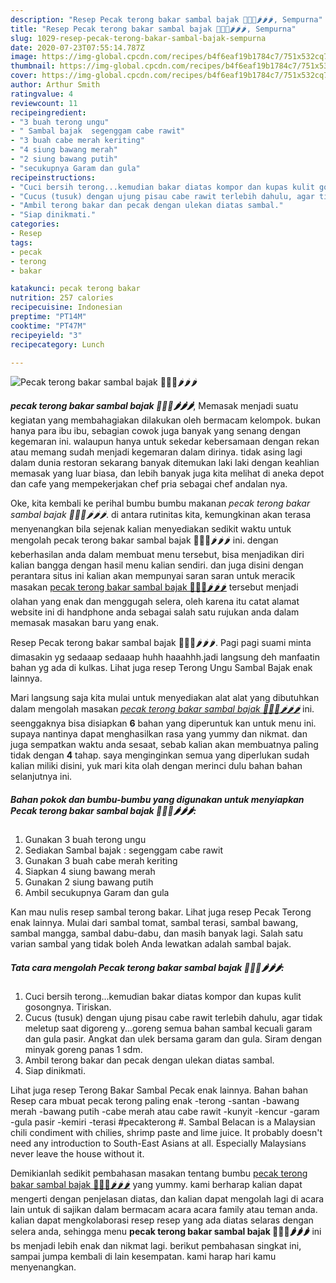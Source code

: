 ```yaml
---
description: "Resep Pecak terong bakar sambal bajak 🍆🍆🍆🌶🌶🌶, Sempurna"
title: "Resep Pecak terong bakar sambal bajak 🍆🍆🍆🌶🌶🌶, Sempurna"
slug: 1029-resep-pecak-terong-bakar-sambal-bajak-sempurna
date: 2020-07-23T07:55:14.787Z
image: https://img-global.cpcdn.com/recipes/b4f6eaf19b1784c7/751x532cq70/pecak-terong-bakar-sambal-bajak-🍆🍆🍆🌶🌶🌶-foto-resep-utama.jpg
thumbnail: https://img-global.cpcdn.com/recipes/b4f6eaf19b1784c7/751x532cq70/pecak-terong-bakar-sambal-bajak-🍆🍆🍆🌶🌶🌶-foto-resep-utama.jpg
cover: https://img-global.cpcdn.com/recipes/b4f6eaf19b1784c7/751x532cq70/pecak-terong-bakar-sambal-bajak-🍆🍆🍆🌶🌶🌶-foto-resep-utama.jpg
author: Arthur Smith
ratingvalue: 4
reviewcount: 11
recipeingredient:
- "3 buah terong ungu"
- " Sambal bajak  segenggam cabe rawit"
- "3 buah cabe merah keriting"
- "4 siung bawang merah"
- "2 siung bawang putih"
- "secukupnya Garam dan gula"
recipeinstructions:
- "Cuci bersih terong...kemudian bakar diatas kompor dan kupas kulit gosongnya. Tiriskan."
- "Cucus (tusuk) dengan ujung pisau cabe rawit terlebih dahulu, agar tidak meletup saat digoreng y...goreng semua bahan sambal kecuali garam dan gula pasir. Angkat dan ulek bersama garam dan gula. Siram dengan minyak goreng panas 1 sdm."
- "Ambil terong bakar dan pecak dengan ulekan diatas sambal."
- "Siap dinikmati."
categories:
- Resep
tags:
- pecak
- terong
- bakar

katakunci: pecak terong bakar 
nutrition: 257 calories
recipecuisine: Indonesian
preptime: "PT14M"
cooktime: "PT47M"
recipeyield: "3"
recipecategory: Lunch

---
```



![Pecak terong bakar sambal bajak 🍆🍆🍆🌶🌶🌶](https://img-global.cpcdn.com/recipes/b4f6eaf19b1784c7/751x532cq70/pecak-terong-bakar-sambal-bajak-🍆🍆🍆🌶🌶🌶-foto-resep-utama.jpg)

<b><i>pecak terong bakar sambal bajak 🍆🍆🍆🌶🌶🌶</i></b>, Memasak menjadi suatu kegiatan yang membahagiakan dilakukan oleh bermacam kelompok. bukan hanya para ibu ibu, sebagian cowok juga banyak yang senang dengan kegemaran ini. walaupun hanya untuk sekedar kebersamaan dengan rekan atau memang sudah menjadi kegemaran dalam dirinya. tidak asing lagi dalam dunia restoran sekarang banyak ditemukan laki laki dengan keahlian memasak yang luar biasa, dan lebih banyak juga kita melihat di aneka depot dan cafe yang mempekerjakan chef pria sebagai chef andalan nya.

Oke, kita kembali ke perihal bumbu bumbu makanan <i>pecak terong bakar sambal bajak 🍆🍆🍆🌶🌶🌶</i>. di antara rutinitas kita, kemungkinan akan terasa menyenangkan bila sejenak kalian menyediakan sedikit waktu untuk mengolah pecak terong bakar sambal bajak 🍆🍆🍆🌶🌶🌶 ini. dengan keberhasilan anda dalam membuat menu tersebut, bisa menjadikan diri kalian bangga dengan hasil menu kalian sendiri. dan juga disini dengan perantara situs ini kalian akan mempunyai saran saran untuk meracik masakan <u>pecak terong bakar sambal bajak 🍆🍆🍆🌶🌶🌶</u> tersebut menjadi olahan yang enak dan menggugah selera, oleh karena itu catat alamat website ini di handphone anda sebagai salah satu rujukan anda dalam memasak masakan baru yang enak.

Resep Pecak terong bakar sambal bajak 🍆🍆🍆🌶🌶🌶. Pagi pagi suami minta dimasakin yg sedaaap sedaaap huhh haaahhh.jadi langsung deh manfaatin bahan yg ada di kulkas. Lihat juga resep Terong Ungu Sambal Bajak enak lainnya.


Mari langsung saja kita mulai untuk menyediakan alat alat yang dibutuhkan dalam mengolah masakan <u><i>pecak terong bakar sambal bajak 🍆🍆🍆🌶🌶🌶</i></u> ini. seenggaknya bisa disiapkan <b>6</b> bahan yang diperuntuk kan untuk menu ini. supaya nantinya dapat menghasilkan rasa yang yummy dan nikmat. dan juga sempatkan waktu anda sesaat, sebab kalian akan membuatnya paling tidak dengan <b>4</b> tahap. saya menginginkan semua yang diperlukan sudah kalian miliki disini, yuk mari kita olah dengan merinci dulu bahan bahan selanjutnya ini.

<!--inarticleads1-->

##### Bahan pokok dan bumbu-bumbu yang digunakan untuk menyiapkan Pecak terong bakar sambal bajak 🍆🍆🍆🌶🌶🌶:

1. Gunakan 3 buah terong ungu
1. Sediakan  Sambal bajak : segenggam cabe rawit
1. Gunakan 3 buah cabe merah keriting
1. Siapkan 4 siung bawang merah
1. Gunakan 2 siung bawang putih
1. Ambil secukupnya Garam dan gula


Kan mau nulis resep sambal terong bakar. Lihat juga resep Pecak Terong enak lainnya. Mulai dari sambal tomat, sambal terasi, sambal bawang, sambal mangga, sambal dabu-dabu, dan masih banyak lagi. Salah satu varian sambal yang tidak boleh Anda lewatkan adalah sambal bajak. 

<!--inarticleads2-->

##### Tata cara mengolah Pecak terong bakar sambal bajak 🍆🍆🍆🌶🌶🌶:

1. Cuci bersih terong...kemudian bakar diatas kompor dan kupas kulit gosongnya. Tiriskan.
1. Cucus (tusuk) dengan ujung pisau cabe rawit terlebih dahulu, agar tidak meletup saat digoreng y...goreng semua bahan sambal kecuali garam dan gula pasir. Angkat dan ulek bersama garam dan gula. Siram dengan minyak goreng panas 1 sdm.
1. Ambil terong bakar dan pecak dengan ulekan diatas sambal.
1. Siap dinikmati.


Lihat juga resep Terong Bakar Sambal Pecak enak lainnya. Bahan bahan Resep cara mbuat pecak terong paling enak -terong -santan -bawang merah -bawang putih -cabe merah atau cabe rawit -kunyit -kencur -garam -gula pasir -kemiri -terasi #pecakterong #. Sambal Belacan is a Malaysian chili condiment with chilies, shrimp paste and lime juice. It probably doesn&#39;t need any introduction to South-East Asians at all. Especially Malaysians never leave the house without it. 

Demikianlah sedikit pembahasan masakan tentang bumbu <u>pecak terong bakar sambal bajak 🍆🍆🍆🌶🌶🌶</u> yang yummy. kami berharap kalian dapat mengerti dengan penjelasan diatas, dan kalian dapat mengolah lagi di acara lain untuk di sajikan dalam bermacam acara acara family atau teman anda. kalian dapat mengkolaborasi resep resep yang ada diatas selaras dengan selera anda, sehingga menu <b>pecak terong bakar sambal bajak 🍆🍆🍆🌶🌶🌶</b> ini bs menjadi lebih enak dan nikmat lagi. berikut pembahasan singkat ini, sampai jumpa kembali di lain kesempatan. kami harap hari kamu menyenangkan.
